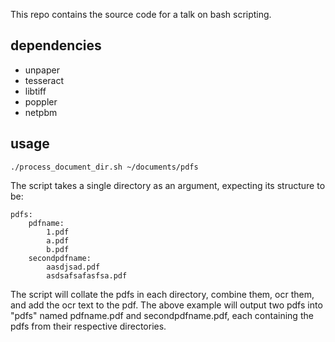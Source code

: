 This repo contains the source code for a talk on bash scripting.

## dependencies
- unpaper
- tesseract
- libtiff
- poppler
- netpbm

## usage

    ./process_document_dir.sh ~/documents/pdfs

The script takes a single directory as an argument,  expecting its structure to be:

    pdfs:
        pdfname:
            1.pdf
            a.pdf
            b.pdf
        secondpdfname:
            aasdjsad.pdf
            asdsafsafasfsa.pdf

The script will collate the pdfs in each directory, combine them, ocr them, and add the ocr text to the pdf.  The above example will output two pdfs into "pdfs" named pdfname.pdf and secondpdfname.pdf, each containing the pdfs from their respective directories.
